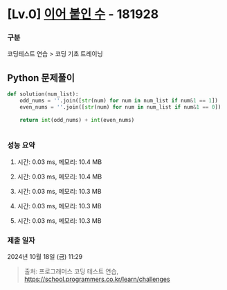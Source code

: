 # [Lv.0] [이어 붙인 수](https://school.programmers.co.kr/learn/courses/30/lessons/181928?language=python3) - 181928 

### 구분

코딩테스트 연습 > 코딩 기초 트레이닝

## Python 문제풀이

```py
def solution(num_list):
    odd_nums = ''.join([str(num) for num in num_list if num&1 == 1])
    even_nums = ''.join([str(num) for num in num_list if num&1 == 0])
    
    return int(odd_nums) + int(even_nums)
    

```

### 성능 요약

1. 시간: 0.03 ms, 메모리: 10.4 MB

2. 시간: 0.03 ms, 메모리: 10.4 MB
3. 시간: 0.03 ms, 메모리: 10.3 MB
4. 시간: 0.03 ms, 메모리: 10.3 MB
5. 시간: 0.03 ms, 메모리: 10.3 MB

### 제출 일자

2024년 10월 18일 (금) 11:29

> 출처: 프로그래머스 코딩 테스트 연습, https://school.programmers.co.kr/learn/challenges